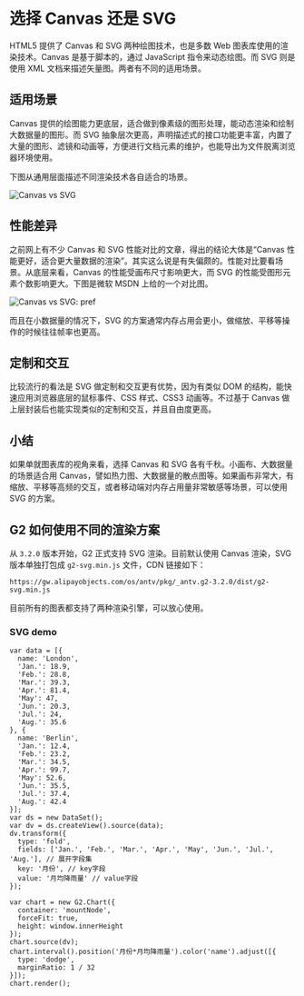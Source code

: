 <!--
index: 31
title: 选择 Canvas 还是 SVG
resource:
  jsFiles:
    - ${url.dataSet}
    - ${url.g2-svg}
-->

# 选择 Canvas 还是 SVG

HTML5 提供了 Canvas 和 SVG 两种绘图技术，也是多数 Web 图表库使用的渲染技术。Canvas 是基于脚本的，通过 JavaScript 指令来动态绘图。而 SVG 则是使用 XML 文档来描述矢量图。两者有不同的适用场景。

## 适用场景

Canvas 提供的绘图能力更底层，适合做到像素级的图形处理，能动态渲染和绘制大数据量的图形。而 SVG 抽象层次更高，声明描述式的接口功能更丰富，内置了大量的图形、滤镜和动画等，方便进行文档元素的维护，也能导出为文件脱离浏览器环境使用。

下图从通用层面描述不同渲染技术各自适合的场景。

![Canvas vs SVG](https://gw.alipayobjects.com/zos/rmsportal/pqfukMDPRpEvIYNvddxN.jpg)

## 性能差异

之前网上有不少 Canvas 和 SVG 性能对比的文章，得出的结论大体是“Canvas 性能更好，适合更大量数据的渲染”。其实这么说是有失偏颇的。性能对比要看场景。从底层来看，Canvas 的性能受画布尺寸影响更大，而 SVG 的性能受图形元素个数影响更大。下图是微软 MSDN 上给的一个对比图。

![Canvas vs SVG: pref](https://gw.alipayobjects.com/zos/rmsportal/nNSsPFkNcAoxQTfHfZes.png)

而且在小数据量的情况下，SVG 的方案通常内存占用会更小，做缩放、平移等操作的时候往往帧率也更高。

## 定制和交互

比较流行的看法是 SVG 做定制和交互更有优势，因为有类似 DOM 的结构，能快速应用浏览器底层的鼠标事件、CSS 样式、CSS3 动画等。不过基于 Canvas 做上层封装后也能实现类似的定制和交互，并且自由度更高。

## 小结

如果单就图表库的视角来看，选择 Canvas 和 SVG 各有千秋。小画布、大数据量的场景适合用 Canvas，譬如热力图、大数据量的散点图等。如果画布非常大，有缩放、平移等高频的交互，或者移动端对内存占用量非常敏感等场景，可以使用 SVG 的方案。

## G2 如何使用不同的渲染方案

从 `3.2.0` 版本开始，G2 正式支持 SVG 渲染。目前默认使用 Canvas 渲染，SVG 版本单独打包成 `g2-svg.min.js` 文件，CDN 链接如下：

`https://gw.alipayobjects.com/os/antv/pkg/_antv.g2-3.2.0/dist/g2-svg.min.js`

目前所有的图表都支持了两种渲染引擎，可以放心使用。

### SVG demo

```js-
var data = [{
  name: 'London',
  'Jan.': 18.9,
  'Feb.': 28.8,
  'Mar.': 39.3,
  'Apr.': 81.4,
  'May': 47,
  'Jun.': 20.3,
  'Jul.': 24,
  'Aug.': 35.6
}, {
  name: 'Berlin',
  'Jan.': 12.4,
  'Feb.': 23.2,
  'Mar.': 34.5,
  'Apr.': 99.7,
  'May': 52.6,
  'Jun.': 35.5,
  'Jul.': 37.4,
  'Aug.': 42.4
}];
var ds = new DataSet();
var dv = ds.createView().source(data);
dv.transform({
  type: 'fold',
  fields: ['Jan.', 'Feb.', 'Mar.', 'Apr.', 'May', 'Jun.', 'Jul.', 'Aug.'], // 展开字段集
  key: '月份', // key字段
  value: '月均降雨量' // value字段
});

var chart = new G2.Chart({
  container: 'mountNode',
  forceFit: true,
  height: window.innerHeight
});
chart.source(dv);
chart.interval().position('月份*月均降雨量').color('name').adjust([{
  type: 'dodge',
  marginRatio: 1 / 32
}]);
chart.render();
```
